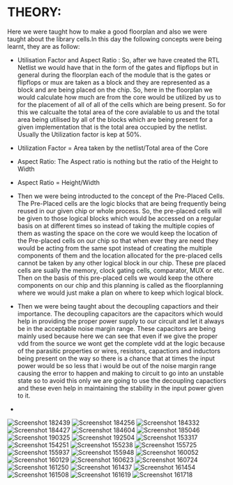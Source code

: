 # THEORY:
Here we were taught how to make a good floorplan and also we were taught about the library cells.In this day the following concepts were being learnt, they are as follow:
- Utilisation Factor and Aspect Ratio : So, after we have created the RTL Netlist we would have that in the form of the gates and flipflops but in general during the floorplan each of the module that is the gates or flipflops or mux are taken as a block and they are represented as a block and are being placed on the chip. So, here in the floorplan we would calculate how much are from the core would be utilized by us to for the placement of all of all of the cells which are being present. So for this we calcualte the total area of the core avialable to us and the total area being utilised by all of the blocks which are being present for a given implementation that is the total area occupied by the netlist. Usually the Utilization factor is kep at 50%.
  
- Utilization Factor = Area taken by the netlist/Total area of the Core
  
- Aspect Ratio: The Aspect ratio is nothing but the ratio of the Height to Width
- Aspect Ratio = Height/Width

- Then we were being introducted to the concept of the Pre-Placed Cells. The Pre-Placed cells are the logic blocks that are being frequently being reused in our given chip or whole process. So, the pre-placed cells will be given to those logical blocks which would be accessed on a regular basis on at different times so instead of taking the multiple copies of them as wasting the space on the core we would keep the location of the Pre-placed cells on our chip so that when ever they are need they would be acting from the same spot instead of creating the multiple components of them and the location allocated for the pre-placed cells cannot be taken by any other logical block in our chip. These pre placed cells are sually the memory, clock gating cells, comparator, MUX or etc. Then on the basis of this pre-placed cells we would keep the othere components on our chip and this planning is called as the floorplanning where we would just make a plan on where to keep which logical block.

- Then we were being taught about the decoupling capactiors and their importance. The decoupling capacitors are the capacitors which would help in providing the proper power supply to our circuit and let it always be in the acceptable noise margin range. These capacitors are being mainly used because here we can see that even if we give the proper vdd from the source we wont get the complete vdd at the logic because of the parasitic properties or wires, resistors, capactiors and inductors being present on the way so there is a chance that at times the input power would be so less that i would be out of the noise margin range causing the error to happen and making to circuit to go into an unstable state so to avoid this only we are going to use the decoupling capactiors and these even help in maintaining the stability in the input power given to it.

- 
![Screenshot 182439](https://raw.githubusercontent.com/GNarendraVarma/VSDNASSCOM---Digital-VLSI-SoC-design-and-planning/master/2/Screenshot%202025-06-20%20182439.png)
![Screenshot 184256](https://raw.githubusercontent.com/GNarendraVarma/VSDNASSCOM---Digital-VLSI-SoC-design-and-planning/master/2/Screenshot%202025-06-20%20184256.png)
![Screenshot 184332](https://raw.githubusercontent.com/GNarendraVarma/VSDNASSCOM---Digital-VLSI-SoC-design-and-planning/master/2/Screenshot%202025-06-20%20184332.png)
![Screenshot 184427](https://raw.githubusercontent.com/GNarendraVarma/VSDNASSCOM---Digital-VLSI-SoC-design-and-planning/master/2/Screenshot%202025-06-20%20184427.png)
![Screenshot 184604](https://raw.githubusercontent.com/GNarendraVarma/VSDNASSCOM---Digital-VLSI-SoC-design-and-planning/master/2/Screenshot%202025-06-20%20184604.png)
![Screenshot 185046](https://raw.githubusercontent.com/GNarendraVarma/VSDNASSCOM---Digital-VLSI-SoC-design-and-planning/master/2/Screenshot%202025-06-20%20185046.png)
![Screenshot 190325](https://raw.githubusercontent.com/GNarendraVarma/VSDNASSCOM---Digital-VLSI-SoC-design-and-planning/master/2/Screenshot%202025-06-20%20190325.png)
![Screenshot 192504](https://raw.githubusercontent.com/GNarendraVarma/VSDNASSCOM---Digital-VLSI-SoC-design-and-planning/master/2/Screenshot%202025-06-20%20192504.png)
![Screenshot 153317](https://raw.githubusercontent.com/GNarendraVarma/VSDNASSCOM---Digital-VLSI-SoC-design-and-planning/master/2/Screenshot%202025-06-23%20153317.png)
![Screenshot 154251](https://raw.githubusercontent.com/GNarendraVarma/VSDNASSCOM---Digital-VLSI-SoC-design-and-planning/master/2/Screenshot%202025-06-23%20154251.png)
![Screenshot 155238](https://raw.githubusercontent.com/GNarendraVarma/VSDNASSCOM---Digital-VLSI-SoC-design-and-planning/master/2/Screenshot%202025-06-23%20155238.png)
![Screenshot 155725](https://raw.githubusercontent.com/GNarendraVarma/VSDNASSCOM---Digital-VLSI-SoC-design-and-planning/master/2/Screenshot%202025-06-23%20155725.png)
![Screenshot 155937](https://raw.githubusercontent.com/GNarendraVarma/VSDNASSCOM---Digital-VLSI-SoC-design-and-planning/master/2/Screenshot%202025-06-23%20155937.png)
![Screenshot 155948](https://raw.githubusercontent.com/GNarendraVarma/VSDNASSCOM---Digital-VLSI-SoC-design-and-planning/master/2/Screenshot%202025-06-23%20155948.png)
![Screenshot 160052](https://raw.githubusercontent.com/GNarendraVarma/VSDNASSCOM---Digital-VLSI-SoC-design-and-planning/master/2/Screenshot%202025-06-23%20160052.png)
![Screenshot 160129](https://raw.githubusercontent.com/GNarendraVarma/VSDNASSCOM---Digital-VLSI-SoC-design-and-planning/master/2/Screenshot%202025-06-23%20160129.png)
![Screenshot 160623](https://raw.githubusercontent.com/GNarendraVarma/VSDNASSCOM---Digital-VLSI-SoC-design-and-planning/master/2/Screenshot%202025-06-23%20160623.png)
![Screenshot 160724](https://raw.githubusercontent.com/GNarendraVarma/VSDNASSCOM---Digital-VLSI-SoC-design-and-planning/master/2/Screenshot%202025-06-23%20160724.png)
![Screenshot 161250](https://raw.githubusercontent.com/GNarendraVarma/VSDNASSCOM---Digital-VLSI-SoC-design-and-planning/master/2/Screenshot%202025-06-23%20161250.png)
![Screenshot 161437](https://raw.githubusercontent.com/GNarendraVarma/VSDNASSCOM---Digital-VLSI-SoC-design-and-planning/master/2/Screenshot%202025-06-23%20161437.png)
![Screenshot 161454](https://raw.githubusercontent.com/GNarendraVarma/VSDNASSCOM---Digital-VLSI-SoC-design-and-planning/master/2/Screenshot%202025-06-23%20161454.png)
![Screenshot 161508](https://raw.githubusercontent.com/GNarendraVarma/VSDNASSCOM---Digital-VLSI-SoC-design-and-planning/master/2/Screenshot%202025-06-23%20161508.png)
![Screenshot 161619](https://raw.githubusercontent.com/GNarendraVarma/VSDNASSCOM---Digital-VLSI-SoC-design-and-planning/master/2/Screenshot%202025-06-23%20161619.png)
![Screenshot 161718](https://raw.githubusercontent.com/GNarendraVarma/VSDNASSCOM---Digital-VLSI-SoC-design-and-planning/master/2/Screenshot%202025-06-23%20161718.png)

